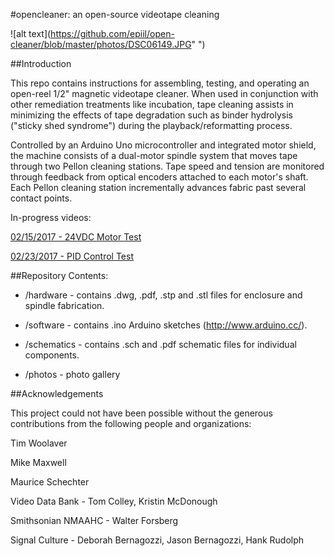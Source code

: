 #opencleaner: an open-source videotape cleaning

![alt text](https://github.com/epiil/open-cleaner/blob/master/photos/DSC06149.JPG" ")

##Introduction

This repo contains instructions for assembling, testing, and operating an open-reel 1/2" magnetic videotape cleaner. When used in conjunction with other remediation treatments like incubation, tape cleaning assists in minimizing the effects of tape degradation such as binder hydrolysis ("sticky shed syndrome") during the playback/reformatting process.  

Controlled by an Arduino Uno microcontroller and integrated motor shield, the machine consists of a dual-motor spindle system that moves tape through two Pellon cleaning stations. Tape speed and tension are monitored through feedback from optical encoders attached to each motor's shaft. Each Pellon cleaning station incrementally advances fabric past several contact points.  

In-progress videos:

[02/15/2017 - 24VDC Motor Test](https://vimeo.com/204296759)

[02/23/2017 - PID Control Test](https://vimeo.com/205490774)

##Repository Contents:

- /hardware - contains .dwg, .pdf, .stp and .stl files for enclosure and spindle fabrication.

- /software - contains .ino Arduino sketches (http://www.arduino.cc/).

- /schematics - contains .sch and .pdf schematic files for individual components.

- /photos - photo gallery

##Acknowledgements

This project could not have been possible without the generous contributions from the following people and organizations:

Tim Woolaver

Mike Maxwell

Maurice Schechter

Video Data Bank - Tom Colley, Kristin McDonough

Smithsonian NMAAHC - Walter Forsberg

Signal Culture - Deborah Bernagozzi, Jason Bernagozzi, Hank Rudolph






